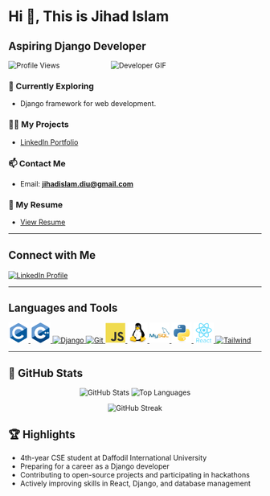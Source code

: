 # Hi 👋, This is Jihad Islam

## Aspiring Django Developer 

<img src="https://media.giphy.com/media/K5kfQExKk731K/giphy.gif" width="300px" align="right" alt="Developer GIF">

<p align="left"> <img src="https://komarev.com/ghpvc/?username=jihad-islam&label=Profile%20views&color=0e75b6&style=flat" alt="Profile Views" /> </p>

### 🌱 Currently Exploring
- Django framework for web development.

### 👨‍💻 My Projects
- [LinkedIn Portfolio](https://www.linkedin.com/in/jihad-islam07/)

### 📫 Contact Me
- Email: **jihadislam.diu@gmail.com**

### 📄 My Resume
- [View Resume](cv.com)

---

## Connect with Me
<p>
  <a href="https://linkedin.com/in/jihad-islam" target="_blank">
    <img align="center" src="https://raw.githubusercontent.com/rahuldkjain/github-profile-readme-generator/master/src/images/icons/Social/linked-in-alt.svg" alt="LinkedIn Profile" height="30" width="40" />
  </a>
</p>

---

## Languages and Tools
<p>
  <a href="https://www.cprogramming.com/" target="_blank" rel="noreferrer"> 
    <img src="https://raw.githubusercontent.com/devicons/devicon/master/icons/c/c-original.svg" alt="C" width="40" height="40"/>
  </a> 
  <a href="https://www.w3schools.com/cpp/" target="_blank" rel="noreferrer"> 
    <img src="https://raw.githubusercontent.com/devicons/devicon/master/icons/cplusplus/cplusplus-original.svg" alt="C++" width="40" height="40"/>
  </a> 
  <a href="https://www.djangoproject.com/" target="_blank" rel="noreferrer"> 
    <img src="https://cdn.worldvectorlogo.com/logos/django.svg" alt="Django" width="40" height="40"/>
  </a> 
  <a href="https://git-scm.com/" target="_blank" rel="noreferrer"> 
    <img src="https://www.vectorlogo.zone/logos/git-scm/git-scm-icon.svg" alt="Git" width="40" height="40"/>
  </a> 
  <a href="https://developer.mozilla.org/en-US/docs/Web/JavaScript" target="_blank" rel="noreferrer"> 
    <img src="https://raw.githubusercontent.com/devicons/devicon/master/icons/javascript/javascript-original.svg" alt="JavaScript" width="40" height="40"/>
  </a> 
  <a href="https://www.linux.org/" target="_blank" rel="noreferrer"> 
    <img src="https://raw.githubusercontent.com/devicons/devicon/master/icons/linux/linux-original.svg" alt="Linux" width="40" height="40"/>
  </a> 
  <a href="https://www.mysql.com/" target="_blank" rel="noreferrer"> 
    <img src="https://raw.githubusercontent.com/devicons/devicon/master/icons/mysql/mysql-original-wordmark.svg" alt="MySQL" width="40" height="40"/>
  </a> 
  <a href="https://www.python.org" target="_blank" rel="noreferrer"> 
    <img src="https://raw.githubusercontent.com/devicons/devicon/master/icons/python/python-original.svg" alt="Python" width="40" height="40"/>
  </a> 
  <a href="https://reactjs.org/" target="_blank" rel="noreferrer"> 
    <img src="https://raw.githubusercontent.com/devicons/devicon/master/icons/react/react-original-wordmark.svg" alt="React" width="40" height="40"/>
  </a> 
  <a href="https://tailwindcss.com/" target="_blank" rel="noreferrer"> 
    <img src="https://www.vectorlogo.zone/logos/tailwindcss/tailwindcss-icon.svg" alt="Tailwind" width="40" height="40"/>
  </a> 
</p>

---

## 🌟 GitHub Stats
<div align="center">
  <img src="https://github-readme-stats.vercel.app/api?username=jihad-islam&hide_title=false&hide_rank=false&show_icons=true&include_all_commits=true&count_private=true&disable_animations=false&theme=dracula&locale=en&hide_border=false" height="180" alt="GitHub Stats" />
  <img src="https://github-readme-stats.vercel.app/api/top-langs?username=jihad-islam&locale=en&hide_title=false&layout=compact&card_width=320&langs_count=6&theme=dracula&hide_border=false" height="180" alt="Top Languages" />
</div>

<p align="center">
  <img src="https://github-readme-streak-stats.herokuapp.com/?user=jihad-islam&" height="180" alt="GitHub Streak" />
</p>


## 🏆 Highlights
- 4th-year CSE student at Daffodil International University
- Preparing for a career as a Django developer
- Contributing to open-source projects and participating in hackathons
- Actively improving skills in React, Django, and database management
